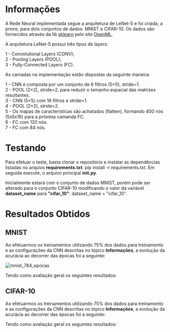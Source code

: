 # Informações
A Rede Neural implementada segue a arquitetura de LeNet-5 e foi criada, a priore, para dois conjuntos de dados: MNIST e CIFAR-10. Os dados são fornecidos através da lib [sklearn](https://scikit-learn.org/stable/) pelo site [OpenML](https://www.openml.org/).

A arquitetura LeNet-5 possui três tipos de layers:

1 - Convolutional Layers (CONV);<br/>
2 - Pooling Layers (POOL);<br/>
3 - Fully-Connected Layers (FC).

As camadas na implementação estão dispostas da seguinte maneira:

1 - CNN é composta por um conjunto de 6 filtros (5×5), stride=1.<br/>
2 - POOL (2×2), stride=2, para reduzir o tamanho espacial das matrizes resultantes.<br/>
3 - CNN (5×5) com 16 filtros e stride=1.<br/>
4 - POOL (2×2), stride=2.<br/>
5 - Os mapas de características são achatados (flatten), formando 400 nós (5x5x16) para a próxima camanda FC.<br/>
6 - FC com 120 nós.<br/>
7 - FC com 84 nós.

# Testando
Para efetuar o teste, basta clonar o repositório e instalar as dependências listadas no arquivo **requirements.txt**: pip install -r requirements.txt. Em seguida execute, o arquivo principal **__init__.py**.

Inicialmente estará com o conjunto de dados MNIST, porém pode ser alterado para o conjunto CIFAR-10 modificando o valor da variável **dataset_name** para **"cifar_10"**: dataset_name = "cifar_10".

# Resultados Obtidos
## MNIST
Ao efetuarmos os treinamentos utilizando 75% dos dados para treinamento e as configurações da CNN descritas no tópico **Informações**, a evolução da acurácia ao decorrer das épocas foi a seguinte:

![mnist_784_epocas](https://user-images.githubusercontent.com/51512175/110179791-7348cb80-7de7-11eb-8cb2-49b9a314c53e.png)

Tendo como avaliação geral os seguintes resultados:

## CIFAR-10
Ao efetuarmos os treinamentos utilizando 75% dos dados para treinamento e as configurações da CNN descritas no tópico **Informações**, a evolução da acurácia ao decorrer das épocas foi a seguinte:

Tendo como avaliação geral os seguintes resultados:
